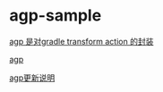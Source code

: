 # agp-sample

[agp 是对gradle transform action 的封装](https://docs.gradle.org/current/userguide/artifact_transforms.html)

[agp](https://developer.android.com/build/extend-agp?hl=zh-cn)

[agp更新说明](https://developer.android.google.cn/studio/releases/gradle-plugin-api-updates?hl=zh-cn)

